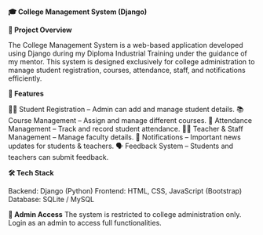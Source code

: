 **🎓 College Management System (Django)**

**📌 Project Overview**

The College Management System is a web-based application developed using Django during my Diploma Industrial Training under the guidance of my mentor. This system is designed exclusively for college administration to manage student registration, courses, attendance, staff, and notifications efficiently.

**🚀 Features**

👩‍🎓 Student Registration – Admin can add and manage student details.
📚 Course Management – Assign and manage different courses.
📝 Attendance Management – Track and record student attendance.
👨‍🏫 Teacher & Staff Management – Manage faculty details.
🔔 Notifications – Important news updates for students & teachers.
🗣 Feedback System – Students and teachers can submit feedback.

**🛠 Tech Stack**

Backend: Django (Python)
Frontend: HTML, CSS, JavaScript (Bootstrap)
Database: SQLite / MySQL

**🔐 Admin Access**
The system is restricted to college administration only.
Login as an admin to access full functionalities.
